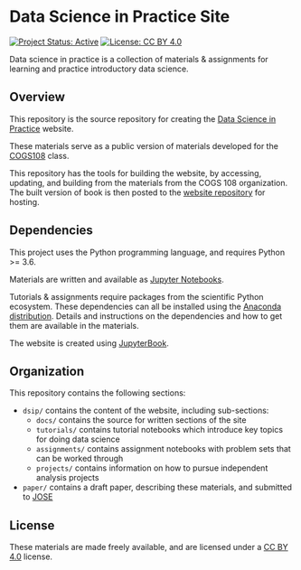 # Data Science in Practice Site
[![Project Status: Active](https://www.repostatus.org/badges/latest/active.svg)](https://www.repostatus.org/#active)
[![License: CC BY 4.0](https://img.shields.io/badge/License-CC--BY%204.0-lightgrey.svg)](https://creativecommons.org/licenses/by/4.0/)

Data science in practice is a collection of materials & assignments for learning and practice introductory data science.

## Overview

This repository is the source repository for creating the [Data Science in Practice](https://datascienceinpractice.github.io/) website.

These materials serve as a public version of materials developed for the [COGS108](https://github.com/COGS108) class.

This repository has the tools for building the website, by accessing, updating, and building from the materials from the COGS 108 organization.
The built version of book is then posted to the
[website repository](https://github.com/DataScienceInPractice/datascienceinpractice.github.io)
for hosting.

## Dependencies

This project uses the Python programming language, and requires Python >= 3.6. 

Materials are written and available as [Jupyter Notebooks](https://jupyter.org/). 

Tutorials & assignments require packages from the scientific Python ecosystem. These dependencies can all be installed using the 
[Anaconda distribution](https://www.anaconda.com/products/individual). Details and instructions on the dependencies
and how to get them are available in the materials.

The website is created using [JupyterBook](https://github.com/executablebooks/jupyter-book).

## Organization

This repository contains the following sections:

- `dsip/` contains the content of the website, including sub-sections:
    - `docs/` contains the source for written sections of the site
    - `tutorials/` contains tutorial notebooks which introduce key topics for doing data science
    - `assignments/` contains assignment notebooks with problem sets that can be worked through
    - `projects/` contains information on how to pursue independent analysis projects
- `paper/` contains a draft paper, describing these materials, and submitted to [JOSE](https://jose.theoj.org/)

## License

These materials are made freely available, and are licensed under a [CC BY 4.0](https://creativecommons.org/licenses/by/4.0/) license.
